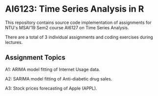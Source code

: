 # AI6123: Time Series Analysis in R

This repository contains source code implementation of assignments for NTU's MSAI'19 Sem2 course AI6127 on Time Series Analysis.

There are a total of 3 individual assignments and coding exercises during lectures.

## Assignment Topics

A1: ARIMA model fitting of Internet Usage data.

A2: SARIMA model fitting of Anti-diabetic drug sales.

A3: Stock prices forecasting of Apple (APPL).

